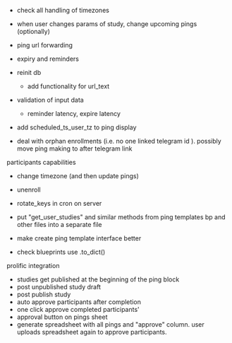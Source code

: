 
- check all handling of timezones
- when user changes params of study, change upcoming pings (optionally)
- ping url forwarding
- expiry and reminders

- reinit db 
    - add functionality for url_text

- validation of input data
    - reminder latency, expire latency

- add scheduled_ts_user_tz to ping display

- deal with orphan enrollments (i.e. no one linked telegram id ). possibly move ping making to after telegram link

participants capabilities
- change timezone (and then update pings)
- unenroll

- rotate_keys in cron on server

- put "get_user_studies" and similar methods from ping templates bp and other files into a separate file

- make create ping template interface better

- check blueprints use .to_dict()

prolific integration
- studies get published at the beginning of the ping block
- post unpublished study draft
- post publish study
- auto approve participants after completion
- one click approve completed participants'
- approval button on pings sheet
- generate spreadsheet with all pings and "approve" column. user uploads spreadsheet again to approve participants.